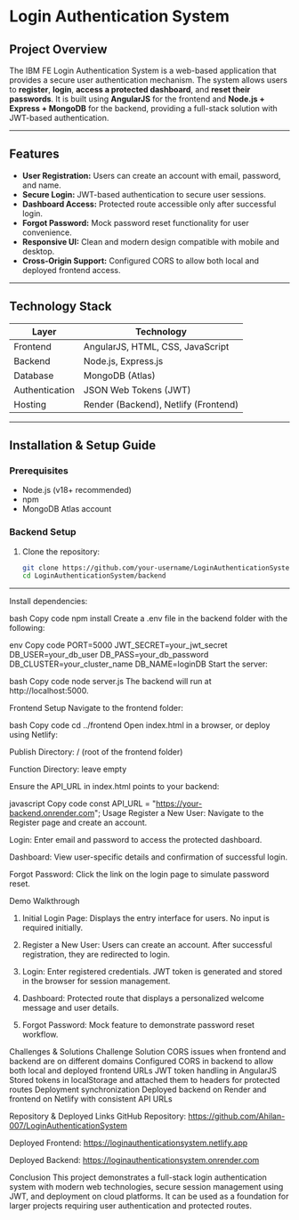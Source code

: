 # Login Authentication System

## Project Overview
The IBM FE Login Authentication System is a web-based application that provides a secure user authentication mechanism. The system allows users to **register**, **login**, **access a protected dashboard**, and **reset their passwords**. It is built using **AngularJS** for the frontend and **Node.js + Express + MongoDB** for the backend, providing a full-stack solution with JWT-based authentication.

---

## Features

- **User Registration:** Users can create an account with email, password, and name.
- **Secure Login:** JWT-based authentication to secure user sessions.
- **Dashboard Access:** Protected route accessible only after successful login.
- **Forgot Password:** Mock password reset functionality for user convenience.
- **Responsive UI:** Clean and modern design compatible with mobile and desktop.
- **Cross-Origin Support:** Configured CORS to allow both local and deployed frontend access.

---

## Technology Stack

| Layer | Technology |
|-------|------------|
| Frontend | AngularJS, HTML, CSS, JavaScript |
| Backend  | Node.js, Express.js |
| Database | MongoDB (Atlas) |
| Authentication | JSON Web Tokens (JWT) |
| Hosting | Render (Backend), Netlify (Frontend) |

---

## Installation & Setup Guide

### Prerequisites
- Node.js (v18+ recommended)
- npm
- MongoDB Atlas account

### Backend Setup
1. Clone the repository:
   ```bash
   git clone https://github.com/your-username/LoginAuthenticationSystem.git
   cd LoginAuthenticationSystem/backend

_____


Install dependencies:

bash
Copy code
npm install
Create a .env file in the backend folder with the following:

env
Copy code
PORT=5000
JWT_SECRET=your_jwt_secret
DB_USER=your_db_user
DB_PASS=your_db_password
DB_CLUSTER=your_cluster_name
DB_NAME=loginDB
Start the server:

bash
Copy code
node server.js
The backend will run at http://localhost:5000.

Frontend Setup
Navigate to the frontend folder:

bash
Copy code
cd ../frontend
Open index.html in a browser, or deploy using Netlify:

Publish Directory: / (root of the frontend folder)

Function Directory: leave empty

Ensure the API_URL in index.html points to your backend:

javascript
Copy code
const API_URL = "https://your-backend.onrender.com";
Usage
Register a New User: Navigate to the Register page and create an account.

Login: Enter email and password to access the protected dashboard.

Dashboard: View user-specific details and confirmation of successful login.

Forgot Password: Click the link on the login page to simulate password reset.

Demo Walkthrough
1. Initial Login Page:
Displays the entry interface for users. No input is required initially.

2. Register a New User:
Users can create an account. After successful registration, they are redirected to login.

3. Login:
Enter registered credentials. JWT token is generated and stored in the browser for session management.

4. Dashboard:
Protected route that displays a personalized welcome message and user details.

5. Forgot Password:
Mock feature to demonstrate password reset workflow.

Challenges & Solutions
Challenge	Solution
CORS issues when frontend and backend are on different domains	Configured CORS in backend to allow both local and deployed frontend URLs
JWT token handling in AngularJS	Stored tokens in localStorage and attached them to headers for protected routes
Deployment synchronization	Deployed backend on Render and frontend on Netlify with consistent API URLs

Repository & Deployed Links
GitHub Repository: https://github.com/Ahilan-007/LoginAuthenticationSystem

Deployed Frontend: https://loginauthenticationsystem.netlify.app

Deployed Backend: https://loginauthenticationsystem.onrender.com

Conclusion
This project demonstrates a full-stack login authentication system with modern web technologies, secure session management using JWT, and deployment on cloud platforms. It can be used as a foundation for larger projects requiring user authentication and protected routes.

